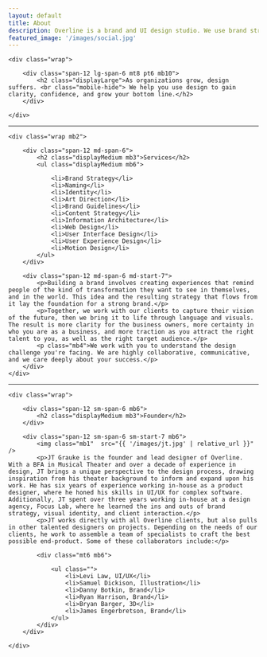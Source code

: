 ```yaml
---
layout: default
title: About
description: Overline is a brand and UI design studio. We use brand strategy, visual identity, and digital design to help organizations evolve through times of growth.
featured_image: '/images/social.jpg'
---
```


<section>

	<div class="wrap">

		<div class="span-12 lg-span-6 mt8 pt6 mb10">
			<h2 class="displayLarge">As organizations grow, design suffers. <br class="mobile-hide"> We help you use design to gain clarity, confidence, and grow your bottom line.</h2>
        </div>

	</div>

</section>

<hr />

<section>

	<div class="wrap mb2">

		<div class="span-12 md-span-6">
			<h2 class="displayMedium mb3">Services</h2>
			<ul class="displayMedium mb6">
				
				<li>Brand Strategy</li>
				<li>Naming</li>
				<li>Identity</li>
				<li>Art Direction</li>
				<li>Brand Guidelines</li>
				<li>Content Strategy</li>
				<li>Information Architecture</li>
				<li>Web Design</li>
				<li>User Interface Design</li>
				<li>User Experience Design</li>
				<li>Motion Design</li>
			</ul>
		</div>

		<div class="span-12 md-span-6 md-start-7">
			<p>Building a brand involves creating experiences that remind people of the kind of transformation they want to see in themselves, and in the world. This idea and the resulting strategy that flows from it lay the foundation for a strong brand.</p>
			<p>Together, we work with our clients to capture their vision of the future, then we bring it to life through language and visuals. The result is more clarity for the business owners, more certainty in who you are as a business, and more traction as you attract the right talent to you, as well as the right target audience.</p>
			<p class="mb4">We work with you to understand the design challenge you're facing. We are highly collaborative, communicative, and we care deeply about your success.</p>
		</div>
	</div>
</section>

<hr />

<section>

	<div class="wrap">

		<div class="span-12 sm-span-6 mb6">
			<h2 class="displayMedium mb3">Founder</h2>
        </div> 
		
		<div class="span-12 sm-span-6 sm-start-7 mb6">
			<img class="mb1"  src="{{ '/images/jt.jpg' | relative_url }}" />
			<p>JT Grauke is the founder and lead designer of Overline. With a BFA in Musical Theater and over a decade of experience in design, JT brings a unique perspective to the design process, drawing inspiration from his theater background to inform and expand upon his work. He has six years of experience working in-house as a product designer, where he honed his skills in UI/UX for complex software. Additionally, JT spent over three years working in-house at a design agency, Focus Lab, where he learned the ins and outs of brand strategy, visual identity, and client interaction.</p>
			<p>JT works directly with all Overline clients, but also pulls in other talented designers on projects. Depending on the needs of our clients, he work to assemble a team of specialists to craft the best possible end-product. Some of these collaborators include:</p>

			<div class="mt6 mb6">

				<ul class="">
					<li>Levi Law, UI/UX</li>
					<li>Samuel Dickison, Illustration</li>
					<li>Danny Botkin, Brand</li>
					<li>Ryan Harrison, Brand</li>
					<li>Bryan Barger, 3D</li>
					<li>James Engerbretson, Brand</li>
				</ul>
			</div>
        </div>

	</div>

</section>